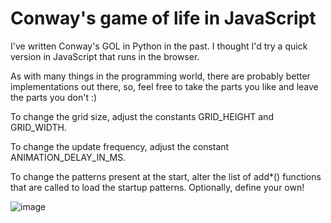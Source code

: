 # Conway's game of life in JavaScript

I've written Conway's GOL in Python in the past. I thought I'd try a quick version in JavaScript that runs in the browser.

As with many things in the programming world, there are probably better implementations out there, so, feel free to take the parts you like and leave the parts you don't :)

To change the grid size, adjust the constants GRID_HEIGHT and GRID_WIDTH.

To change the update frequency, adjust the constant ANIMATION_DELAY_IN_MS.

To change the patterns present at the start, alter the list of add*() functions that are called to load the startup patterns. Optionally, define your own!


![image](https://user-images.githubusercontent.com/16712901/156397402-9eec0ead-29d9-4726-ae0a-a2be3896650b.png)
